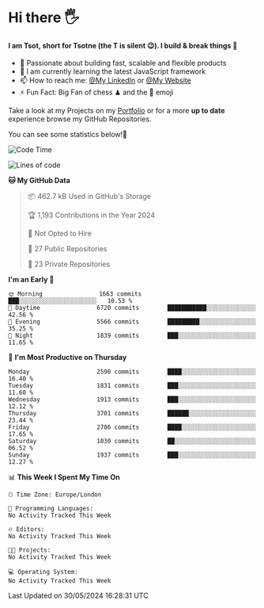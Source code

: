 # Hi there :raised_hand_with_fingers_splayed:
#### I am Tsot, short for Tsotne (the T is silent :wink:). I build & break things :space_invader:
- :telescope: Passionate about building fast, scalable and flexible products
- :seedling: I am currently learning the latest JavaScript framework 
- :mailbox: How to reach me: [@My LinkedIn](https://www.linkedin.com/in/tsotne-gvadzabia/) or [@My Website](https://tsotne.co.uk/contact)
- :zap: Fun Fact: Big Fan of chess ♟ and the 👾 emoji

Take a look at my Projects on my [Portfolio](https://tsotne.co.uk/) or for a more **up to date** experience browse my GitHub Repositories.

You can see some statistics below!:space_invader:
<!--START_SECTION:waka-->
![Code Time](http://img.shields.io/badge/Code%20Time-761%20hrs%202%20mins-blue)

![Lines of code](https://img.shields.io/badge/From%20Hello%20World%20I%27ve%20Written-6.0%20million%20lines%20of%20code-blue)

**🐱 My GitHub Data** 

> 📦 462.7 kB Used in GitHub's Storage 
 > 
> 🏆 1,193 Contributions in the Year 2024
 > 
> 🚫 Not Opted to Hire
 > 
> 📜 27 Public Repositories 
 > 
> 🔑 23 Private Repositories 
 > 
**I'm an Early 🐤** 

```text
🌞 Morning                1663 commits        ███░░░░░░░░░░░░░░░░░░░░░░   10.53 % 
🌆 Daytime                6720 commits        ███████████░░░░░░░░░░░░░░   42.56 % 
🌃 Evening                5566 commits        █████████░░░░░░░░░░░░░░░░   35.25 % 
🌙 Night                  1839 commits        ███░░░░░░░░░░░░░░░░░░░░░░   11.65 % 
```
📅 **I'm Most Productive on Thursday** 

```text
Monday                   2590 commits        ████░░░░░░░░░░░░░░░░░░░░░   16.40 % 
Tuesday                  1831 commits        ███░░░░░░░░░░░░░░░░░░░░░░   11.60 % 
Wednesday                1913 commits        ███░░░░░░░░░░░░░░░░░░░░░░   12.12 % 
Thursday                 3701 commits        ██████░░░░░░░░░░░░░░░░░░░   23.44 % 
Friday                   2786 commits        ████░░░░░░░░░░░░░░░░░░░░░   17.65 % 
Saturday                 1030 commits        ██░░░░░░░░░░░░░░░░░░░░░░░   06.52 % 
Sunday                   1937 commits        ███░░░░░░░░░░░░░░░░░░░░░░   12.27 % 
```


📊 **This Week I Spent My Time On** 

```text
🕑︎ Time Zone: Europe/London

💬 Programming Languages: 
No Activity Tracked This Week

🔥 Editors: 
No Activity Tracked This Week

🐱‍💻 Projects: 
No Activity Tracked This Week

💻 Operating System: 
No Activity Tracked This Week
```


 Last Updated on 30/05/2024 16:28:31 UTC
<!--END_SECTION:waka-->
